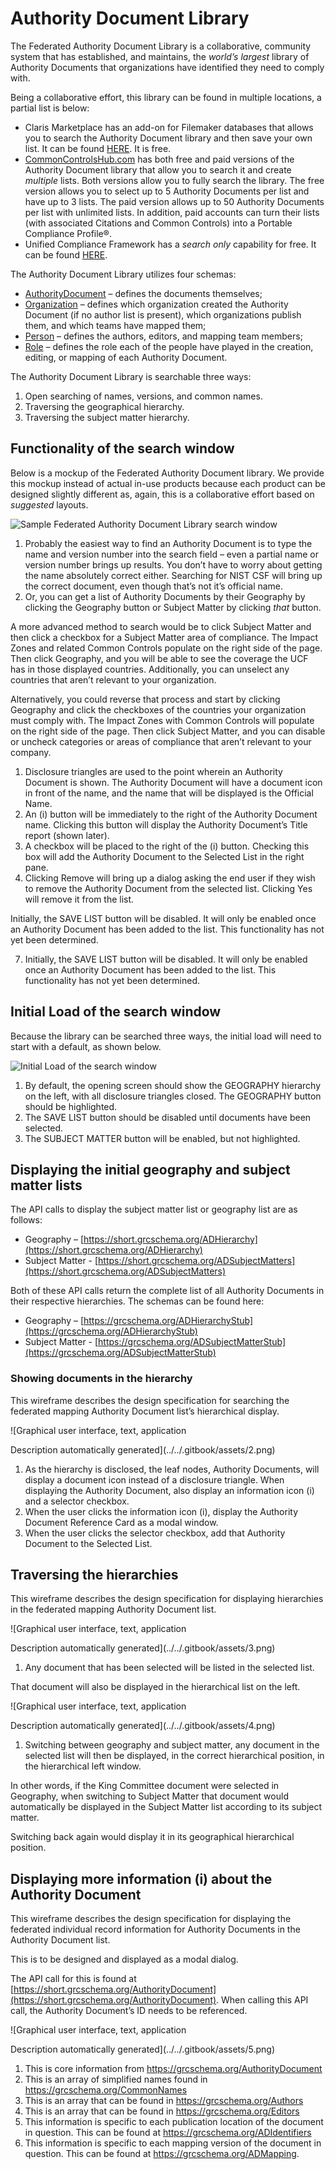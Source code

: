 # Authority Document Library

The Federated Authority Document Library is a collaborative, community system that has established, and maintains, the _world’s largest_ library of Authority Documents that organizations have identified they need to comply with.

Being a collaborative effort, this library can be found in multiple locations, a partial list is below:

* Claris Marketplace has an add-on for Filemaker databases that allows you to search the Authority Document library and then save your own list. It can be found [HERE](https://marketplace.claris.com/detail/0000.html). It is free.
* [CommonControlsHub.com](https://cch.commoncontrolshub.com/) has both free and paid versions of the Authority Document library that allow you to search it and create _multiple_ lists. Both versions allow you to fully search the library. The free version allows you to select up to 5 Authority Documents per list and have up to 3 lists. The paid version allows up to 50 Authority Documents per list with unlimited lists. In addition, paid accounts can turn their lists \(with associated Citations and Common Controls\) into a Portable Compliance Profile®.
* Unified Compliance Framework has a _search only_ capability for free. It can be found [HERE](https://www.unifiedcompliance.com/products/search-authority-documents/).

The Authority Document Library utilizes four schemas:

* [AuthorityDocument](https://grcschema.org/AuthorityDocument) – defines the documents themselves;
* [Organization](https://grcschema.org/Organization) – defines which organization created the Authority Document \(if no author list is present\), which organizations publish them, and which teams have mapped them;
* [Person](https://grcschema.org/Person) – defines the authors, editors, and mapping team members;
* [Role](https://grcschema.org/Role) – defines the role each of the people have played in the creation, editing, or mapping of each Authority Document.

The Authority Document Library is searchable three ways:

1. Open searching of names, versions, and common names.
2. Traversing the geographical hierarchy.
3. Traversing the subject matter hierarchy.

## Functionality of the search window

Below is a mockup of the Federated Authority Document library. We provide this mockup instead of actual in-use products because each product can be designed slightly different as, again, this is a collaborative effort based on _suggested_ layouts.

![Sample Federated Authority Document Library search window](../../.gitbook/assets/0%20%283%29.png)

1. Probably the easiest way to find an Authority Document is to type the name and version number into the search field – even a partial name or version number brings up results. You don’t have to worry about getting the name absolutely correct either. Searching for NIST CSF will bring up the correct document, even though that’s not it’s official name.
2. Or, you can get a list of Authority Documents by their Geography by clicking the Geography button or Subject Matter by clicking _that_ button.

A more advanced method to search would be to click Subject Matter and then click a checkbox for a Subject Matter area of compliance. The Impact Zones and related Common Controls populate on the right side of the page. Then click Geography, and you will be able to see the coverage the UCF has in those displayed countries. Additionally, you can unselect any countries that aren’t relevant to your organization.

Alternatively, you could reverse that process and start by clicking Geography and click the checkboxes of the countries your organization must comply with. The Impact Zones with Common Controls will populate on the right side of the page. Then click Subject Matter, and you can disable or uncheck categories or areas of compliance that aren’t relevant to your company.

1. Disclosure triangles are used to the point wherein an Authority Document is shown. The Authority Document will have a document icon in front of the name, and the name that will be displayed is the Official Name.
2. An \(i\) button will be immediately to the right of the Authority Document name. Clicking this button will display the Authority Document’s Title report \(shown later\).
3. A checkbox will be placed to the right of the \(i\) button. Checking this box will add the Authority Document to the Selected List in the right pane.
4. Clicking Remove will bring up a dialog asking the end user if they wish to remove the Authority Document from the selected list. Clicking Yes will remove it from the list.

Initially, the SAVE LIST button will be disabled. It will only be enabled once an Authority Document has been added to the list. This functionality has not yet been determined.

7. Initially, the SAVE LIST button will be disabled. It will only be enabled once an Authority Document has been added to the list. This functionality has not yet been determined.

## Initial Load of the search window

Because the library can be searched three ways, the initial load will need to start with a default, as shown below.

![Initial Load of the search window](../../.gitbook/assets/1.png)

1. By default, the opening screen should show the GEOGRAPHY hierarchy on the left, with all disclosure triangles closed. The GEOGRAPHY button should be highlighted.
2. The SAVE LIST button should be disabled until documents have been selected.
3. The SUBJECT MATTER button will be enabled, but not highlighted.

## Displaying the initial geography and subject matter lists

The API calls to display the subject matter list or geography list are as follows:

* Geography – [https://short.grcschema.org/ADHierarchy](https://short.grcschema.org/ADHierarchy)
* Subject Matter - [https://short.grcschema.org/ADSubjectMatters](https://short.grcschema.org/ADSubjectMatters)

Both of these API calls return the complete list of all Authority Documents in their respective hierarchies. The schemas can be found here: 

* Geography – [https://grcschema.org/ADHierarchyStub](https://grcschema.org/ADHierarchyStub)
* Subject Matter - [https://grcschema.org/ADSubjectMatterStub](https://grcschema.org/ADSubjectMatterStub)

### Showing documents in the hierarchy

This wireframe describes the design specification for searching the federated mapping Authority Document list’s hierarchical display.

![Graphical user interface, text, application

Description automatically generated](../../.gitbook/assets/2.png)

1. As the hierarchy is disclosed, the leaf nodes, Authority Documents, will display a document icon instead of a disclosure triangle. When displaying the Authority Document, also display an information icon \(i\) and a selector checkbox.
2. When the user clicks the information icon \(i\), display the Authority Document Reference Card as a modal window.
3. When the user clicks the selector checkbox, add that Authority Document to the Selected List.

## Traversing the hierarchies

This wireframe describes the design specification for displaying hierarchies in the federated mapping Authority Document list.

![Graphical user interface, text, application

Description automatically generated](../../.gitbook/assets/3.png)

1. Any document that has been selected will be listed in the selected list.

That document will also be displayed in the hierarchical list on the left.

![Graphical user interface, text, application

Description automatically generated](../../.gitbook/assets/4.png)

1. Switching between geography and subject matter, any document in the selected list will then be displayed, in the correct hierarchical position, in the hierarchical left window.

In other words, if the King Committee document were selected in Geography, when switching to Subject Matter that document would automatically be displayed in the Subject Matter list according to its subject matter.

Switching back again would display it in its geographical hierarchical position.

## Displaying more information \(i\) about the Authority Document

This wireframe describes the design specification for displaying the federated individual record information for Authority Documents in the Authority Document list.

This is to be designed and displayed as a modal dialog.

The API call for this is found at [https://short.grcschema.org/AuthorityDocument](https://short.grcschema.org/AuthorityDocument). When calling this API call, the Authority Document’s ID needs to be referenced.

![Graphical user interface, text, application

Description automatically generated](../../.gitbook/assets/5.png)

1. This is core information from https://grcschema.org/AuthorityDocument
2. This is an array of simplified names found in https://grcschema.org/CommonNames
3. This is an array that can be found in https://grcschema.org/Authors
4. This is an array that can be found in https://grcschema.org/Editors
5. This information is specific to each publication location of the document in question. This can be found at https://grcschema.org/ADIdentifiers
6. This information is specific to each mapping version of the document in question. This can be found at https://grcschema.org/ADMapping.

